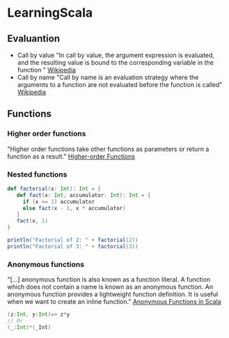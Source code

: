 # LearningScala

## Evaluantion

- Call by value
"In call by value, the argument expression is evaluated, and the resulting value is bound to the corresponding variable in the function " [Wikipedia](https://en.wikipedia.org/wiki/Evaluation_strategy#Call_by_value)
- Call by name
"Call by name is an evaluation strategy where the arguments to a function are not evaluated before the function is called" [Wikipedia](https://en.wikipedia.org/wiki/Evaluation_strategy#Call_by_name)

## Functions

### Higher order functions

"Higher order functions take other functions as parameters or return a function as a result." [Higher-order Functions](https://docs.scala-lang.org/tour/higher-order-functions.html)

### Nested functions 
 ```scala
def factorial(x: Int): Int = {
    def fact(x: Int, accumulator: Int): Int = {
      if (x <= 1) accumulator
      else fact(x - 1, x * accumulator)
    }  
    fact(x, 1)
 }

 println("Factorial of 2: " + factorial(2))
 println("Factorial of 3: " + factorial(3))
```

### Anonymous functions

"[...] anonymous function is also known as a function literal. A function which does not contain a name is known as an anonymous function. An anonymous function provides a lightweight function definition. It is useful when we want to create an inline function." [Anonymous Functions in Scala](https://www.geeksforgeeks.org/anonymous-functions-in-scala/)

 ```scala
(z:Int, y:Int)=> z*y
// Or
(_:Int)*(_Int)
```
